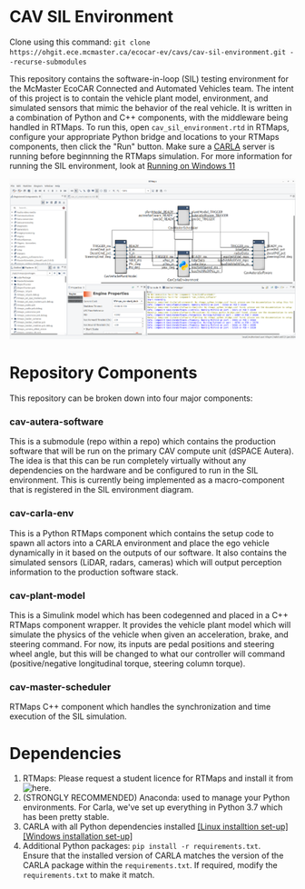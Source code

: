 # CAV SIL Environment

Clone using this command: `git clone https://ohgit.ece.mcmaster.ca/ecocar-ev/cavs/cav-sil-environment.git --recurse-submodules`

This repository contains the software-in-loop (SIL) testing environment for the McMaster EcoCAR Connected and Automated Vehicles team. The intent of this project is to contain the vehicle plant model, environment, and simulated sensors that mimic the behavior of the real vehicle. It is written in a combination of Python and C++ components, with the middleware being handled in RTMaps. To run this, open `cav_sil_environment.rtd` in RTMaps, configure your appropriate Python bridge and locations to your RTMaps components, then click the "Run" button. Make sure a [CARLA](documentation/running_carla.md) server is running before beginnning the RTMaps simulation. For more information for running the SIL environment, look at [Running on Windows 11](documentation/running_on_windows.md)

![Alt text](documentation/imgs/sil_rtd.png)

# Repository Components

This repository can be broken down into four major components:

### cav-autera-software

This is a submodule (repo within a repo) which contains the production software that will be run on the primary CAV compute unit (dSPACE Autera). The idea is that this can be run completely virtually without any dependencies on the hardware and be configured to run in the SIL environment. This is currently being implemented as a macro-component that is registered in the SIL environment diagram.

### cav-carla-env

This is a Python RTMaps component which contains the setup code to spawn all actors into a CARLA environment and place the ego vehicle dynamically in it based on the outputs of our software. It also contains the simulated sensors (LiDAR, radars, cameras) which will output perception information to the production software stack.

### cav-plant-model

This is a Simulink model which has been codegenned and placed in a C++ RTMaps component wrapper. It provides the vehicle plant model which will simulate the physics of the vehicle when given an acceleration, brake, and steering command. For now, its inputs are pedal positions and steering wheel angle, but this will be changed to what our controller will command (positive/negative longitudinal torque, steering column torque).

### cav-master-scheduler

RTMaps C++ component which handles the synchronization and time execution of the SIL simulation.

# Dependencies

1. RTMaps: Please request a student licence for RTMaps and install it from ![here](https://intempora.com/products/rtmaps/rtmaps-for-students/).  
2. (STRONGLY RECOMMENDED) Anaconda: used to manage your Python environments. For Carla, we've set up everything in Python 3.7 which has been pretty stable.
3. CARLA with all Python dependencies installed [[Linux installtion set-up]](documentation/linux_carla_setup.md) [[Windows installation set-up]](documentation/windows_carla_setup.md)
4. Additional Python packages: `pip install -r requirements.txt`.   
Ensure that the installed version of CARLA matches the version of the CARLA package within the `requirements.txt`. If required, modify the `requirements.txt` to make it match.
	